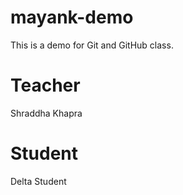 # mayank-demo
This is a demo for Git and GitHub class.

# Teacher 
Shraddha Khapra 

 # Student
Delta Student 